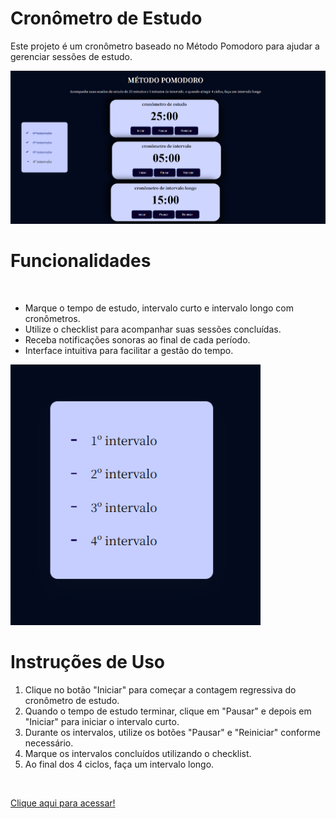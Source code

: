 # Cronômetro de Estudo

Este projeto é um cronômetro baseado no Método Pomodoro para ajudar a gerenciar sessões de estudo.<br>

<img src="images/MetodoP.png" width=600 heigth=500 > 
<h1>Funcionalidades</h1><br>

- Marque o tempo de estudo, intervalo curto e intervalo longo com cronômetros.
- Utilize o checklist para acompanhar suas sessões concluídas.
- Receba notificações sonoras ao final de cada período.
- Interface intuitiva para facilitar a gestão do tempo.

<img src="images/checklist.png" width=400 heigth=500 >
<h1>Instruções de Uso</h1>

1. Clique no botão "Iniciar" para começar a contagem regressiva do cronômetro de estudo.
2. Quando o tempo de estudo terminar, clique em "Pausar" e depois em "Iniciar" para iniciar o intervalo curto.
3. Durante os intervalos, utilize os botões "Pausar" e "Reiniciar" conforme necessário.
4. Marque os intervalos concluídos utilizando o checklist.
5. Ao final dos 4 ciclos, faça um intervalo longo.
<br>

[Clique aqui para acessar!](https://lauluah.github.io/Metodo-Pomodoro)
